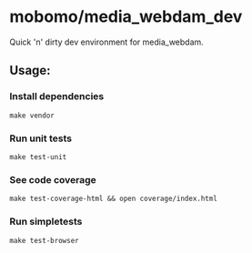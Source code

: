 # mobomo/media_webdam_dev

Quick 'n' dirty dev environment for media_webdam.

## Usage:

### Install dependencies

`make vendor`

### Run unit tests

`make test-unit`

### See code coverage

`make test-coverage-html && open coverage/index.html`

### Run simpletests

`make test-browser`

